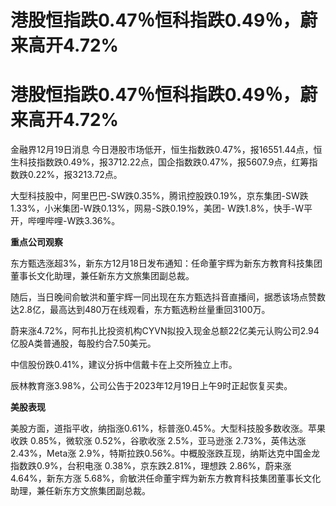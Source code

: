 # 港股恒指跌0.47％恒科指跌0.49％，蔚来高开4.72%

# 港股恒指跌0.47％恒科指跌0.49％，蔚来高开4.72%

金融界12月19日消息
今日港股市场低开，恒生指数跌0.47%，报16551.44点，恒生科技指数跌0.49%，报3712.22点，国企指数跌0.47%，报5607.9点，红筹指数跌0.22%，报3213.72点。

大型科技股中，阿里巴巴-SW跌0.35%，腾讯控股跌0.19%，京东集团-SW跌1.33%，小米集团-W跌0.13%，网易-S跌0.19%，美团-
W跌1.8%，快手-W平开，哔哩哔哩-W跌3.36%。

**重点公司观察**

东方甄选涨超3%，新东方12月18日发布通知：任命董宇辉为新东方教育科技集团董事长文化助理，兼任新东方文旅集团副总裁。

随后，当日晚间俞敏洪和董宇辉一同出现在东方甄选抖音直播间，据悉该场点赞数达2.8亿，最高达到480万在线观看，东方甄选粉丝量重回3100万。

蔚来涨4.72%，阿布扎比投资机构CYVN拟投入现金总额22亿美元认购公司2.94亿股A类普通股，每股约合7.50美元。

中信股份跌0.41%，建议分拆中信戴卡在上交所独立上市。

辰林教育涨3.98%，公司公告于2023年12月19日上午9时正起恢复买卖。

**美股表现**

美股方面，道指平收，纳指涨0.61%，标普涨0.45%。大型科技股多数收涨。苹果收跌 0.85%，微软涨 0.52%，谷歌收涨 2.5%，亚马逊涨
2.73%，英伟达涨 2.43%，Meta涨 2.9%，特斯拉跌0.56%。中概股涨跌互现，纳斯达克中国金龙指数跌0.9%，台积电涨
0.38%，京东跌2.81%，理想跌 2.86%，蔚来涨4.64%，新东方涨
5.68%，俞敏洪任命董宇辉为新东方教育科技集团董事长文化助理，兼任新东方文旅集团副总裁。

